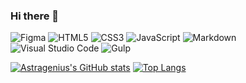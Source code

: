 ### Hi there 👋




![Figma](https://img.shields.io/badge/figma-%23F24E1E.svg?style=for-the-badge&logo=figma&logoColor=white)
![HTML5](https://img.shields.io/badge/html5-%23E34F26.svg?style=for-the-badge&logo=html5&logoColor=white)
![CSS3](https://img.shields.io/badge/css3-%231572B6.svg?style=for-the-badge&logo=css3&logoColor=white)
![JavaScript](https://img.shields.io/badge/javascript-%23323330.svg?style=for-the-badge&logo=javascript&logoColor=%23F7DF1E)
![Markdown](https://img.shields.io/badge/markdown-%23000000.svg?style=for-the-badge&logo=markdown&logoColor=white)
![Visual Studio Code](https://img.shields.io/badge/Visual%20Studio%20Code-0078d7.svg?style=for-the-badge&logo=visual-studio-code&logoColor=white)
![Gulp](https://img.shields.io/badge/GULP-%23CF4647.svg?style=for-the-badge&logo=gulp&logoColor=white)

[![Astragenius's GitHub stats](https://github-readme-stats.vercel.app/api?username=astragenius&show_icons=true)](https://github.com/astragenius)
[![Top Langs](https://github-readme-stats.vercel.app/api/top-langs/?username=astragenius&layout=compact)](https://github.com/astragenius)



